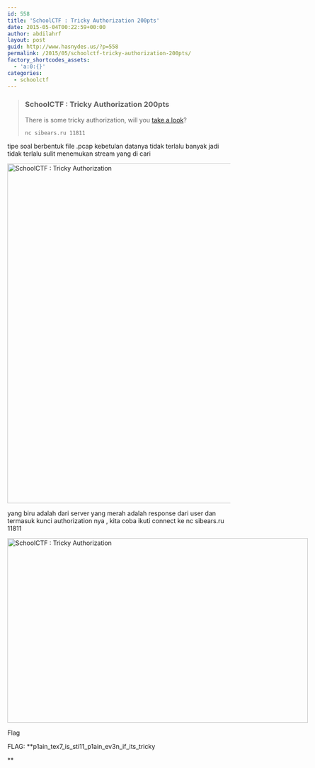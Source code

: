 ```yaml
---
id: 558
title: 'SchoolCTF : Tricky Authorization 200pts'
date: 2015-05-04T00:22:59+00:00
author: abdilahrf
layout: post
guid: http://www.hasnydes.us/?p=558
permalink: /2015/05/schoolctf-tricky-authorization-200pts/
factory_shortcodes_assets:
  - 'a:0:{}'
categories:
  - schoolctf
---
```

> ### SchoolCTF : Tricky Authorization 200pts
> 
> There is some tricky authorization, will you [take a look](http://school-ctf.org/files/task_35f2cc9bcf7e8d5ca53bb29764f323ca32aa14e8.pcap)?
> 
> `nc sibears.ru 11811`

<!--more-->

tipe soal berbentuk file .pcap kebetulan datanya tidak terlalu banyak jadi tidak terlalu sulit menemukan stream yang di cari

[<img class="aligncenter size-full wp-image-559" src="http://abdilahrf.me/images/2015/05/authorization.png" alt="SchoolCTF : Tricky Authorization" width="1366" height="768" />](http://abdilahrf.me/images/2015/05/authorization.png)

yang biru adalah dari server yang merah adalah response dari user dan termasuk kunci authorization nya , kita coba ikuti connect ke nc sibears.ru 11811

<div id="attachment_560" style="width: 689px" class="wp-caption aligncenter">
  <a href="http://abdilahrf.me/images/2015/05/flag2.png"><img class="size-full wp-image-560" src="http://abdilahrf.me/images/2015/05/flag2.png" alt="SchoolCTF : Tricky Authorization" width="679" height="417" /></a>
  
  <p class="wp-caption-text">
    Flag
  </p>
</div>

FLAG: **p1ain\_tex7\_is\_sti11\_p1ain\_ev3n\_if\_its\_tricky
  
** 

&nbsp;